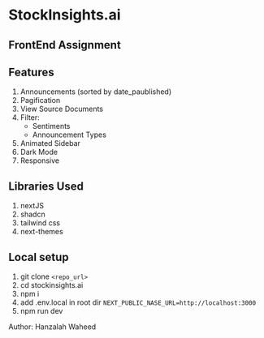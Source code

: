 # StockInsights.ai
## FrontEnd Assignment

## Features
1. Announcements (sorted by date_paublished)
2. Pagification
3. View Source Documents
4. Filter:
    - Sentiments
    - Announcement Types
5. Animated Sidebar
6. Dark Mode
7. Responsive

## Libraries Used
1. nextJS
2. shadcn
3. tailwind css
4. next-themes

## Local setup
1. git clone `<repo_url>`
2. cd stockinsights.ai
3. npm i
4. add .env.local in root dir 
``` NEXT_PUBLIC_NASE_URL=http://localhost:3000 ```
5. npm run dev

Author: Hanzalah Waheed